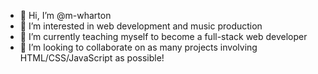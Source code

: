- 👋 Hi, I’m @m-wharton
- 👀 I’m interested in web development and music production 
- 🌱 I’m currently teaching myself to become a full-stack web developer 
- 💞️ I’m looking to collaborate on as many projects involving HTML/CSS/JavaScript as possible!

<!---
m-wharton/m-wharton is a ✨ special ✨ repository because its `README.md` (this file) appears on your GitHub profile.
You can click the Preview link to take a look at your changes.
--->
